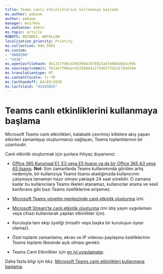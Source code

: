 ```yaml
---
title: Teams canlı etkinliklerini kullanmaya başlama
ms.author: pebaum
author: pebaum
manager: mnirkhe
ms.audience: Admin
ms.topic: article
ROBOTS: NOINDEX, NOFOLLOW
localization_priority: Priority
ms.collection: Adm_O365
ms.custom:
- "9000208"
- "3436"
ms.openlocfilehash: 4b131f7d0cd39070bbc878823a47496bd6b3c99b
ms.sourcegitcommit: fb24e7f90a2c422588da21f54b577d2a178dd344
ms.translationtype: HT
ms.contentlocale: tr-TR
ms.lasthandoff: 04/03/2020
ms.locfileid: "43143015"
---
```

# <a name="getting-started-with-teams-live-events"></a>Teams canlı etkinliklerini kullanmaya başlama

Microsoft Teams canlı etkinlikleri, kalabalık çevrimiçi kitlelere akış yapan etkinleri zamanlayıp oluşturmanızı sağlayan, Teams toplantılarının bir uzantısıdır.

Canlı etkinlik oluşturmak için şunlara ihtiyaç duyarsınız:

- [Office 365 Kurumsal E1, E3 veya E5 lisansı ya da bir Office 365 A3 veya A5 lisansı](https://docs.microsoft.com/microsoftteams/teams-live-events/set-up-for-teams-live-events#step-2-get-and-assign-licenses). **Not**: Son zamanlarda Teams kullanımında görülen artış nedeniyle, bir kullanıcıya Teams lisansı atadığınızda kullanıcının çalışmaya tamamen hazır olması yaklaşık 24 saat sürebilir. O zamana kadar bu kullanıcılara Teams ilkeleri atanamaz, kullanıcılar arama ve sesli konferans gibi bazı Teams özelliklerine erişemez.

- [Microsoft Teams yönetim merkezinde canlı etkinlik oluşturma](https://docs.microsoft.com/microsoftteams/teams-live-events/set-up-for-teams-live-events#create-or-edit-a-live-events-policy) izni.

- [Microsoft Stream’te canlı etkinlik oluşturma](https://docs.microsoft.com/microsoftteams/teams-live-events/what-are-teams-live-events) izni (dış yayın uygulaması veya cihazı kullanılarak yapılan etkinlikler için).

- Kuruluşta tam ekip üyeliği (misafir veya başka bir kuruluşun üyesi olamaz).

- Özel toplantı zamanlama, ekran ve IP videosu paylaşma özelliklerinin Teams toplantı ilkesinde açık olması gerekir.

- Teams Canlı Etkinlikler için [en iyi uygulamalar](https://support.office.com/article/Best-practices-for-producing-a-Teams-live-event-e500370e-4dd1-4187-8b48-af10ef02cf42).

Daha fazla bilgi için bkz. [Microsoft Teams canlı etkinlikleri kullanmaya başlama](https://support.office.com/article/get-started-with-microsoft-teams-live-events-d077fec2-a058-483e-9ab5-1494afda578a).
